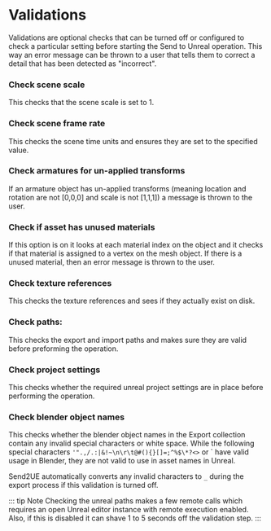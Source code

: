 # Validations
Validations are optional checks that can be turned off or configured to check a particular setting before starting the
Send to Unreal operation. This way an error message can be thrown to a user that tells them to correct a detail that
has been detected as "incorrect".

### Check scene scale
This checks that the scene scale is set to 1.

### Check scene frame rate
This checks the scene time units and ensures they are set to the specified value.

### Check armatures for un-applied transforms
If an armature object has un-applied transforms (meaning location and rotation are not [0,0,0] and scale is not [1,1,1]) a message is thrown to the user.

### Check if asset has unused materials
If this option is on it looks at each material index on the object and it checks if that material is
assigned to a vertex on the mesh object. If there is a unused material, then an error message is thrown to the user.

### Check texture references
This checks the texture references and sees if they actually exist on disk.

### Check paths:
This checks the export and import paths and makes sure they are valid before preforming
the operation.

### Check project settings
This checks whether the required unreal project settings are in place before performing
the operation.

### Check blender object names
This checks whether the blender object names in the Export collection contain any
invalid special characters or white space. While the following special characters `'".,/.:|&!~\n\r\t@#(){}[]=;^%$\*?<>` or ` have
valid usage in Blender, they are not valid to use in asset names in Unreal.

Send2UE automatically converts any invalid characters to `_` during the export process
if this validation is turned off.

::: tip Note
  Checking the unreal paths makes a few remote calls which requires an open Unreal editor instance with remote
execution enabled.  Also, if this is disabled it can shave 1 to 5 seconds off the validation step.
:::
